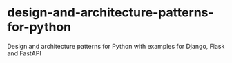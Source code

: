 # design-and-architecture-patterns-for-python
Design and architecture patterns for Python with examples for Django, Flask and FastAPI
